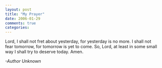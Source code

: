 ```yaml
---
layout: post
title: "My Prayer"
date: 2006-01-29
comments: true
categories: 
---
```

Lord, I shall not fret about yesterday, for yesterday is no more.  I shall not
fear tomorrow, for tomorrow is yet to come.  So, Lord, at least in some small
way I shall try to deserve today.  Amen.

_-Author Unknown_
